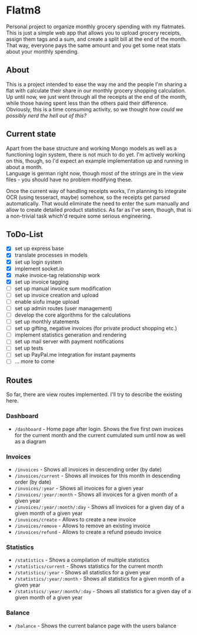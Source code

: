 # Flatm8
Personal project to organize monthly grocery spending with my flatmates.  
This is just a simple web app that allows you to upload grocery receipts, assign them tags and a sum, and create a split bill at the end of the month.  
That way, everyone pays the same amount and you get some neat stats about your monthly spending.

## About
This is a project intended to ease the way me and the people I'm sharing a flat with calculate their share in our monthly grocery shopping calculation. Up until now, we just went through all the receipts at the end of the month, while those having spent less than the others paid their difference. Obviously, this is a time consuming activity, so we thought *how could we possibly nerd the hell out of this?*

## Current state
Apart from the base structure and working Mongo models as well as a functioning login system, there is not much to do yet. I'm actively working on this, though, so I'd expect an example implementation up and running in about a month.  
Language is german right now, though most of the strings are in the view files - you should have no problem modifying these.

Once the current way of handling receipts works, I'm planning to integrate OCR (using tesseract, maybe) somehow, so the receipts get parsed automatically. That would eliminate the need to enter the sum manually and allow to create detailed product statistics. As far as I've seen, though, that is a non-trivial task which'd require some serious engineering.  

## ToDo-List
- [x] set up express base
- [x] translate processes in models
- [x] set up login system
- [x] implement socket.io
- [x] make invoice-tag relationship work
- [x] set up invoice tagging
- [ ] set up manual invoice sum modification
- [ ] set up invoice creation and upload
- [ ] enable siofu image upload
- [ ] set up admin routes (user management)
- [ ] develop the core algorithms for the calculations
- [ ] set up monthly statements
- [ ] set up gifting, negative invoices (for private product shopping etc.)
- [ ] implement statistics generation and rendering
- [ ] set up mail server with payment notifications
- [ ] set up tests
- [ ] set up PayPal.me integration for instant payments
- [ ] ... more to come

## Routes
So far, there are view routes implemented. I'll try to describe the existing here.

### Dashboard
- `/dashboard` - Home page after login. Shows the five first own invoices for the current month
  and the current cumulated sum until now as well as a diagram

### Invoices
- `/invoices` - Shows all invoices in descending order (by date)
- `/invoices/current` - Shows all invoices for this month in descending order (by date)
- `/invoices/:year` - Shows all invoices for a given year
- `/invoices/:year/:month` - Shows all invoices for a given month of a given year
- `/invoices/:year/:month/:day` - Shows all invoices for a given day of a given month of a given year
- `/invoices/create` - Allows to create a new invoice
- `/invoices/remove` - Allows to remove an existing invoice
- `/invoices/refund` - Allows to create a refund pseudo invoice

### Statistics
- `/statistics` - Shows a compilation of multiple statistics
- `/statistics/current` - Shows statistics for the current month
- `/statistics/:year` - Shows all statistics for a given year
- `/statistics/:year/:month` - Shows all statistics for a given month of a given year
- `/statistics/:year/:month/:day` - Shows all statistics for a given day of a given month of a given year

### Balance
- `/balance` - Shows the current balance page with the users balance
